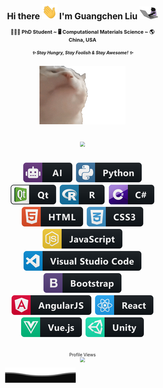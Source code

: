 <div align="center">
   <h1>
      Hi there 
      <img src="https://raw.githubusercontent.com/aguang5241/aguang5241/main/res/giphy_2.gif" width="50px"> 
      I'm Guangchen Liu 
      <img src="https://raw.githubusercontent.com/aguang5241/aguang5241/main/res/giphy_3.gif" width="60px">
   </h1>
   
   <h3>
      👨🏻‍🎓 PhD Student ~ 🖥 Computational Materials Science ~ 🌎 China, USA
   <h3>
   
   <h5>
      ✨ <i>Stay Hungry, Stay Foolish & Stay Awesome!</i> ✨ <br> <br> <br>
      <img width="" src="https://raw.githubusercontent.com/aguang5241/aguang5241/main/res/giphy_1.gif"> 
   </h5>
</div>

<br>

<p align="center">
   <a href="https://github.com/anuraghazra/github-readme-stats">
      <img src="https://github-readme-stats.vercel.app/api?username=aguang5241&&show_icons=true&theme=radical">
   </a>
</p>

<br>

<p align="center">
   <!-- For more icons please follow  https://github.com/MikeCodesDotNET/ColoredBadges -->
   <img src="https://raw.githubusercontent.com/aguang5241/aguang5241/main/res/svg/dev/misc/ai.svg" alt="ai" style="vertical-align:top; margin:4px">
   <img src="https://raw.githubusercontent.com/aguang5241/aguang5241/main/res/svg/dev/languages/python.svg" alt="python" style="vertical-align:top; margin:4px">
   <img src="https://raw.githubusercontent.com/aguang5241/aguang5241/main/res/svg/dev/frameworks/qt.svg" alt="qt" style="vertical-align:top; margin:4px">
   <img src="https://raw.githubusercontent.com/aguang5241/aguang5241/main/res/svg/dev/languages/r.svg" alt="r" style="vertical-align:top; margin:4px">
   <img src="https://raw.githubusercontent.com/aguang5241/aguang5241/main/res/svg/dev/languages/csharp.svg" alt="csharp" style="vertical-align:top; margin:4px">
   <img src="https://raw.githubusercontent.com/aguang5241/aguang5241/main/res/svg/dev/languages/html.svg" alt="html" style="vertical-align:top; margin:4px">
   <img src="https://raw.githubusercontent.com/aguang5241/aguang5241/main/res/svg/dev/languages/css3.svg" alt="css3" style="vertical-align:top; margin:4px">
   <img src="https://raw.githubusercontent.com/aguang5241/aguang5241/main/res/svg/dev/languages/js.svg" alt="js" style="vertical-align:top; margin:4px">
   <img src="https://raw.githubusercontent.com/aguang5241/aguang5241/main/res/svg/dev/tools/visualstudio_code.svg" alt="visualstudio_code" style="vertical-align:top; margin:4px">
   <img src="https://raw.githubusercontent.com/aguang5241/aguang5241/main/res/svg/dev/frameworks/bootstrap.svg" alt="bootstrap" style="vertical-align:top; margin:4px">
   <img src="https://raw.githubusercontent.com/aguang5241/aguang5241/main/res/svg/dev/frameworks/angular.svg" alt="angular" style="vertical-align:top; margin:4px">
   <img src="https://raw.githubusercontent.com/aguang5241/aguang5241/main/res/svg/dev/frameworks/react.svg" alt="react" style="vertical-align:top; margin:4px">
   <img src="https://raw.githubusercontent.com/aguang5241/aguang5241/main/res/svg/dev/frameworks/vue.svg" alt="vue" style="vertical-align:top; margin:4px">
   <img src="https://raw.githubusercontent.com/aguang5241/aguang5241/main/res/svg/dev/frameworks/unity.svg" alt="unity" style="vertical-align:top; margin:4px">
</p>

<br>

<p align="center">
   Profile Views <br>
   <img src="https://profile-counter.glitch.me/aguang5241/count.svg" />
</p>

<img src="./res/bottom.svg" alt="bottom">